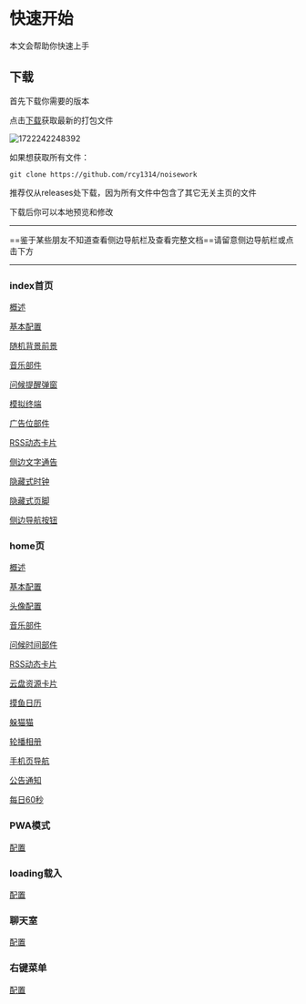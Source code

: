 # 快速开始

本文会帮助你快速上手

## 下载

首先下载你需要的版本

点击[下载](https://github.com/rcy1314/noisework/releases)获取最新的打包文件

![1722242248392](https://jsd.cdn.noisework.cn/gh/rcy1314/tuchuang@main/uPic/1722242248392.png)

如果想获取所有文件：

```
git clone https://github.com/rcy1314/noisework
```

推荐仅从releases处下载，因为所有文件中包含了其它无关主页的文件

下载后你可以本地预览和修改

------

==鉴于某些朋友不知道查看侧边导航栏及查看完整文档==请留意侧边导航栏或点击下方

------

### index首页

[概述](https://docs.noisework.cn/guide/index/intro.html)

[基本配置](https://docs.noisework.cn/guide/index/config.html)

[随机背景前景](https://docs.noisework.cn/guide/index/background.html)

[音乐部件](https://docs.noisework.cn/guide/index/music.html)

[问候提醒弹窗](https://docs.noisework.cn/guide/index/hello.html)

[模拟终端](https://docs.noisework.cn/guide/index/terminal.html)

[广告位部件](https://docs.noisework.cn/guide/index/ads.html)

[RSS动态卡片](https://docs.noisework.cn/guide/index/rss.html)

[侧边文字通告](https://docs.noisework.cn/guide/index/text.html)

[隐藏式时钟](https://docs.noisework.cn/guide/index/clock.html)

[隐藏式页脚](https://docs.noisework.cn/guide/index/footer.html)

[侧边导航按钮](https://docs.noisework.cn/guide/index/tab.html)

### home页

[概述](https://docs.noisework.cn/guide/home/intro.html)

[基本配置](https://docs.noisework.cn/guide/home/config.html)

[头像配置](https://docs.noisework.cn/guide/home/logo.html)

[音乐部件](https://docs.noisework.cn/guide/home/music.html)

[问候时间部件](https://docs.noisework.cn/guide/home/hello.html)

[RSS动态卡片](https://docs.noisework.cn/guide/home/rss.html)

[云盘资源卡片](https://docs.noisework.cn/guide/home/yunpan.html)

[摸鱼日历](https://docs.noisework.cn/guide/home/moyu.html)

[躲猫猫](https://docs.noisework.cn/guide/home/maomao.html)

[轮播相册](https://docs.noisework.cn/guide/home/photo.html)

[手机页导航](https://docs.noisework.cn/guide/home/nav.html)

[公告通知](https://docs.noisework.cn/guide/home/notify.html)

[每日60秒](https://docs.noisework.cn/guide/home/days.html)

### PWA模式

[配置](https://docs.noisework.cn/guide/pwa.html)

### loading载入

[配置](https://docs.noisework.cn/guide/loading.html)

### 聊天室

[配置](https://docs.noisework.cn/guide/chat.html)

### 右键菜单

[配置](https://docs.noisework.cn/guide/right.html)
